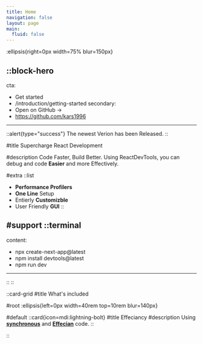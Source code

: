 ```yaml
---
title: Home
navigation: false
layout: page
main:
  fluid: false
---
```


:ellipsis{right=0px width=75% blur=150px}

::block-hero
---
cta:
  - Get started
  - /introduction/getting-started
secondary:
  - Open on GitHub →
  - https://github.com/kars1996
---

::alert{type="success"}
The newest Verion has been Released.
::

#title
Supercharge React Development


#description
Code Faster, Build Better. Using ReactDevTools, you can debug and code **Easier** and more Effectively.

#extra
  ::list
  - **Performance Profilers**
  - **One Line** Setup
  - Entierly **Customizble** 
  - User Friendly **GUI**
  ::

#support
  ::terminal
  ---
  content:
  - npx create-next-app@latest
  - npm install devtools@latest
  - npm run dev
  ---
  ::
::

::card-grid
#title
What's included

#root
:ellipsis{left=0px width=40rem top=10rem blur=140px}

#default
  ::card{icon=mdi:lightning-bolt}
  #title
  Effeciancy
  #description
  Using [**synchronous**](https://en.wiktionary.org/wiki/synchronous) and [**Effecian**](https://sudobot.org) code.
  ::
<!-- 
  ::card{icon=IconNuxtStudio}
  #title
  Nuxt Studio ready
  #description
  Edit your theme content and appearance with live-preview within [Nuxt Studio](https://nuxt.studio).
  ::

  ::card{icon=logos:vue}
  #title
  Vue Components
  #description
  Use built-in components (or your own!) inside your content.
  ::

  ::card{icon=simple-icons:markdown}
  #title
  Write Markdown
  #description
  Enjoy the ease and simplicity of Markdown and discover [MDC syntax](https://content.nuxtjs.org/guide/writing/mdc).
  ::

  ::card{icon=noto:rocket}
  #title
  Deploy anywhere
  #description
  Zero config on [Vercel](https://vercel.com) or [Netlify](https://netlify.com). Choose between static generation, on-demand rendering (Node) or edge-side rendering on [CloudFlare workers](https://workers.cloudflare.com).
  ::

  ::card{icon=noto:puzzle-piece}
  #title
  Extensible.
  #description
  Customize the whole design, or add components using slots - you can make Docus your own.
  :: -->
::
